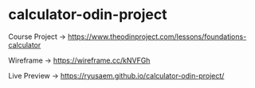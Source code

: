 # calculator-odin-project

Course Project → https://www.theodinproject.com/lessons/foundations-calculator

Wireframe → https://wireframe.cc/kNVFGh

Live Preview → https://ryusaem.github.io/calculator-odin-project/
